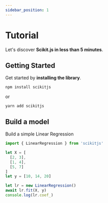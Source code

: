 ```yaml
---
sidebar_position: 1
---
```


# Tutorial

Let's discover **Scikit.js in less than 5 minutes**.

## Getting Started

Get started by **installing the library**.

```shell
npm install scikitjs
```

or

```shell
yarn add scikitjs
```

## Build a model

Build a simple Linear Regression

```js
import { LinearRegression } from 'scikitjs'

let X = [
  [2, 3],
  [1, 4],
  [5, 7]
]
let y = [10, 14, 20]

let lr = new LinearRegression()
await lr.fit(X, y)
console.log(lr.coef_)
```
